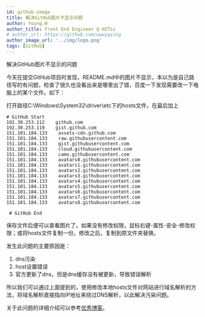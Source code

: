 ```yaml
---
id: github-image
title: 解决GitHub图片不显示问题
author: Young.W
author_title: Front End Engineer @ HITsz
# author_url: https://github.com/wwwyyying
author_image_url: '../img/logo.png'
tags: [GitHub]
---
```


解决GitHub图片不显示的问题

<!--truncate-->
今天在提交GitHub项目时发现，README.md中的图片不显示，本以为是自己路径写的有问题，检查了很久也没看出来是哪里出了错，百度一下发现需要改一下电脑上的某个文件。如下：

打开路径C:\Windows\System32\driver\etc下的hosts文件，在最后加上

```
# GitHub Start 
192.30.253.112    github.com 
192.30.253.119    gist.github.com
151.101.184.133    assets-cdn.github.com
151.101.184.133    raw.githubusercontent.com
151.101.184.133    gist.githubusercontent.com
151.101.184.133    cloud.githubusercontent.com
151.101.184.133    camo.githubusercontent.com
151.101.184.133    avatars0.githubusercontent.com
151.101.184.133    avatars1.githubusercontent.com
151.101.184.133    avatars2.githubusercontent.com
151.101.184.133    avatars3.githubusercontent.com
151.101.184.133    avatars4.githubusercontent.com
151.101.184.133    avatars5.githubusercontent.com
151.101.184.133    avatars6.githubusercontent.com
151.101.184.133    avatars7.githubusercontent.com
151.101.184.133    avatars8.githubusercontent.com
 
 # GitHub End
```

保存文件后便可以查看图片了。如果没有修改权限，鼠标右键-属性-安全-修改权限；或将hosts文件复制一份，修改之后，复制到原文件夹替换。

发生此问题的主要原因是：
1. dns污染
2. host设置错误
3. 官方更新了dns，但是dns缓存没有被更新，导致错误解析

所以我们可以通过上面提到的，使用修改本地hosts文件对网站进行域名解析的方法，将域名解析直接指向IP地址来绕过DNS解析，以此解决污染问题。

关于此问题的详细介绍可以参考[优秀博客](https://blog.csdn.net/qq_38232598/article/details/91346392)。
